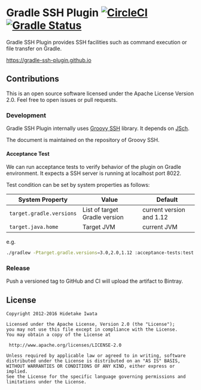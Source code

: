 Gradle SSH Plugin [![CircleCI](https://circleci.com/gh/int128/gradle-ssh-plugin.svg?style=shield)](https://circleci.com/gh/int128/gradle-ssh-plugin) [![Gradle Status](https://gradleupdate.appspot.com/int128/gradle-ssh-plugin/status.svg?branch=master)](https://gradleupdate.appspot.com/int128/gradle-ssh-plugin/status)
=================

Gradle SSH Plugin provides SSH facilities such as command execution or file transfer on Gradle.

https://gradle-ssh-plugin.github.io


Contributions
-------------

This is an open source software licensed under the Apache License Version 2.0.
Feel free to open issues or pull requests.

### Development

Gradle SSH Plugin internally uses [Groovy SSH](https://github.com/int128/groovy-ssh) library.
It depends on [JSch](http://www.jcraft.com/jsch/).

The document is maintained on the repository of Groovy SSH.

#### Acceptance Test

We can run acceptance tests to verify behavior of the plugin on Gradle environment.
It expects a SSH server is running at localhost port 8022.

Test condition can be set by system properties as follows:

System Property             | Value                         | Default
----------------------------|-------------------------------|--------
`target.gradle.versions`    | List of target Gradle version | current version and 1.12
`target.java.home`          | Target JVM                    | current JVM

e.g.

```sh
./gradlew -Ptarget.gradle.versions=3.0,2.0,1.12 :acceptance-tests:test
```

### Release

Push a versioned tag to GitHub and CI will upload the artifact to Bintray.


License
-------

```
Copyright 2012-2016 Hidetake Iwata

Licensed under the Apache License, Version 2.0 (the "License");
you may not use this file except in compliance with the License.
You may obtain a copy of the License at

 http://www.apache.org/licenses/LICENSE-2.0

Unless required by applicable law or agreed to in writing, software
distributed under the License is distributed on an "AS IS" BASIS,
WITHOUT WARRANTIES OR CONDITIONS OF ANY KIND, either express or implied.
See the License for the specific language governing permissions and
limitations under the License.
```

